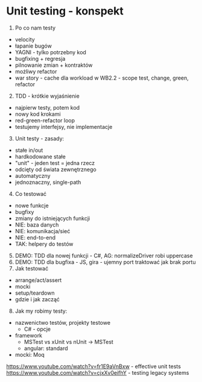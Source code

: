 # Unit testing - konspekt

1. Po co nam testy
- velocity
- łapanie bugów
- YAGNI - tylko potrzebny kod
- bugfixing + regresja
- pilnowanie zmian + kontraktów
- możliwy refactor
- war story - cache dla workload w WB2.2 - scope test, change, green, refactor
2. TDD - krótkie wyjaśnienie
- najpierw testy, potem kod
- nowy kod krokami
- red-green-refactor loop
- testujemy interfejsy, nie implementacje
3. Unit testy - zasady:
- stałe in/out
- hardkodowane stałe
- "unit" - jeden test = jedna rzecz
- odcięty od świata zewnętrznego
- automatyczny
- jednoznaczny, single-path
4. Co testować
- nowe funkcje
- bugfixy
- zmiany do istniejących funkcji
- NIE: baza danych
- NIE: komunikacja/sieć
- NIE: end-to-end
- TAK: helpery do testów
5. DEMO: TDD dla nowej funkcji - C#, AG: normalizeDriver robi uppercase
6. DEMO: TDD dla bugfixa - JS, gira - ujemny port traktować jak brak portu
7. Jak testować
- arrange/act/assert
- mocki
- setup/teardown
- gdzie i jak zacząć
8. Jak my robimy testy:
- nazwenictwo testów, projekty testowe
  - C# - opcje
- framework
  - MSTest vs xUnit vs nUnit -> MSTest
  - angular: standard
- mocki: Moq

https://www.youtube.com/watch?v=fr1E9aVnBxw - effective unit tests
https://www.youtube.com/watch?v=cjxXv0eifhY - testing legacy systems
